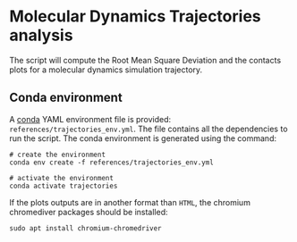 # Molecular Dynamics Trajectories analysis

The script will compute the Root Mean Square Deviation and the contacts plots for a molecular dynamics simulation trajectory.

## Conda environment

A [conda](https://docs.conda.io/projects/conda/en/latest/index.html) YAML environment file is provided: `references/trajectories_env.yml`. The file contains all the dependencies to run the script.
The conda environment is generated using the command:
```shell script
# create the environment
conda env create -f references/trajectories_env.yml

# activate the environment
conda activate trajectories
```

If the plots outputs are in another format than `HTML`, the chromium chromediver packages should be installed:
```shell script
sudo apt install chromium-chromedriver
```